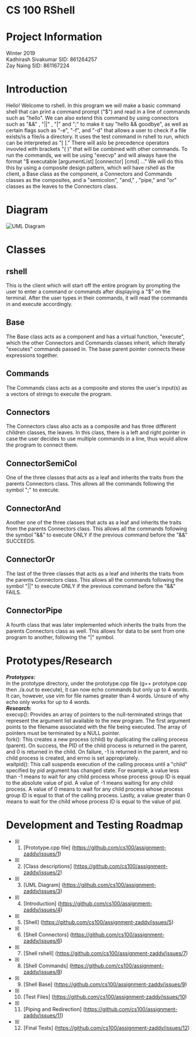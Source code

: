 # CS 100 RShell

# Project Information

Winter 2019\
Kadhirash Sivakumar SID: 861264257\
Zay Naing SID: 861167224

# Introduction
Hello! Welcome to rshell. In this program we will make a basic command shell that can print a command prompt ("$") and read in a line of commands such as "hello".  We can also extend this command by using connectors such as "&&" , "||" , "|" and ";" to make it say "hello && goodbye", as well as certain flags such as "-e", "-f", and "-d" that allows a user to check if a file exists/is a file/is a directory. It uses the test command in rshell to run, which can be interpreted as "[ ]." There will aslo be precedence operators invovled with brackets "( )" that will be combined with other commands. To run the commands, we will be using "execvp" and will always have the format "$ executable [argumentList] [connector] [cmd] ..." We will do this this by using a composite design pattern, which will have rshell as the client, a Base class as the component, a Connectors and Commands classes as the composites, and a "semicolon", "and," , "pipe," and "or" classes as the leaves to the Connectors class.

# Diagram
![UML Diagram](https://github.com/cs100/assignment-zaddy/blob/master/images/UML%20zaddy.png?raw=true)
# Classes
## **rshell**
This is the client which will start off the entire program by prompting the user to enter a command or commands after displaying a "$" on the terminal. After the user types in their commands, it will read the commands in and execute accordingly.
## **Base**
The Base class acts as a component and has a virtual function, "execute", which the other Connectors and Commands classes inherit, which literally "executes" commands passed in. The base parent pointer connects these expressions together. 
## **Commands**
The Commands class acts as a composite and stores the user's input(s) as a vectors of strings to execute the program. 
## **Connectors**
The Connectors class also acts as a composite and has three different children classes, the leaves. In this class, there is a left and right pointer in case the user decides to use multiple commands in a line, thus would allow the program to connect them.
## **ConnectorSemiCol**
One of the three classes that acts as a leaf and inherits the traits from the parents Connectors class. This allows all the commands following the symbol ";" to execute.
## **ConnectorAnd**
Another one of the three classes that acts as a leaf and inherits the traits from the parents Connectors class. This allows all the commands following the symbol "&&" to execute ONLY if the previous command before the "&&" SUCCEEDS.
## **ConnectorOr**
The last of the three classes that acts as a leaf and inherits the traits from the parents Connectors class. This allows all the commands following the symbol "||" to execute ONLY if the previous command before the "&&" FAILS.

## **ConnectorPipe**
A fourth class that was later implemented which inherits the traits from the parents Connectors class as well. This allows for data to be sent from one program to another, following the "|" symbol.

# Prototypes/Research
**_Prototypes:_** <br/>
In the prototype directory, under the prototype.cpp file (g++ prototype.cpp then ./a.out to execute), it can now echo commands but only up to 4 words. It can, however, use vim for file names greater than 4 words. Unsure of why echo only works for up to 4 words. <br/> 
**_Research:_** <br/>
execvp(): Provides an array of pointers to the null-terminated strings that represent the argument list available to the new program. The first argument points to the filename associated with the file being executed. The array of pointers must be terminated by a NULL pointer. <br/>
fork(): This creates a new process (child) by duplicating the calling process (parent). On success, the PID of the child process is returned in the parent, and 0 is returned in the child. On failure, -1 is returned in the parent, and no child process is created, and errno is set appropriately.\
waitpid(): This call suspends execution of the calling process until a "child" specified by pid argument has changed state. For example, a value less than -1 means to wait for any child process whose process group ID is equal to the absolute value of pid. A value of -1 means waiting for any child process. A value of 0 means to wait for any child process whose process group ID is equal to that of the calling process. Lastly, a value greater than 0 means to wait for the child whose process ID is equal to the value of pid.

# Development and Testing Roadmap
- [x] 1. [Prototype.cpp file] (https://github.com/cs100/assignment-zaddy/issues/1)
- [x] 2. [Class descriptions] (https://github.com/cs100/assignment-zaddy/issues/2)
- [x] 3. [UML Diagram] (https://github.com/cs100/assignment-zaddy/issues/3)
- [x] 4. [Introduction] (https://github.com/cs100/assignment-zaddy/issues/4)
- [x] 5. [Shell] (https://github.com/cs100/assignment-zaddy/issues/5)
- [x] 6. [Shell Connectors] (https://github.com/cs100/assignment-zaddy/issues/6)
- [x] 7. [Shell rshell] (https://github.com/cs100/assignment-zaddy/issues/7)
- [x] 8. [Shell Commands] (https://github.com/cs100/assignment-zaddy/issues/8)
- [x] 9. [Shell Base] (https://github.com/cs100/assignment-zaddy/issues/9)
- [x] 10. [Test Files] (https://github.com/cs100/assignment-zaddy/issues/10)
- [x] 11. [Piping and Redirection] (https://github.com/cs100/assignment-zaddy/issues/11)
- [x] 12. [Final Tests] (https://github.com/cs100/assignment-zaddy/issues/12)
